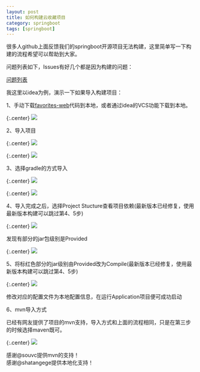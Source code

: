 ```yaml
---
layout: post
title: 如何构建云收藏项目
category: springboot 
tags: [springboot]
---
```


很多人github上面反馈我们的springboot开源项目无法构建，这里简单写一下构建的流程希望可以帮助到大家。

问题列表如下，Issues有好几个都是因为构建的问题：

[问题列表](https://github.com/cloudfavorites/favorites-web/issues)


我这里以idea为例，演示一下如果导入构建项目：

1、手动下载[favorites-web](https://github.com/cloudfavorites/favorites-web)代码到本地，或者通过idea的VCS功能下载到本地。

{:.center}
![](http://www.ityouknow.com/assets/images/2017/cloudfavorites/gradle1.png)


2、导入项目

{:.center}
![](http://www.ityouknow.com/assets/images/2017/cloudfavorites/gradle2.png)


{:.center}
![](http://www.ityouknow.com/assets/images/2017/cloudfavorites/gradle3.png)


3、选择gradle的方式导入

{:.center}
![](http://www.ityouknow.com/assets/images/2017/cloudfavorites/gradle4.png)


{:.center}
![](http://www.ityouknow.com/assets/images/2017/cloudfavorites/gradle5.png)


4、导入完成之后，选择Project Stucture查看项目依赖(最新版本已经修复，使用最新版本构建可以跳过第4、5步)


{:.center}
![](http://www.ityouknow.com/assets/images/2017/cloudfavorites/gradle6.png)


发现有部分的jar包级别是Provided  

{:.center}
![](http://www.ityouknow.com/assets/images/2017/cloudfavorites/gradle7.png)


5、将标红色部分的jar级别由Provided改为Compile(最新版本已经修复，使用最新版本构建可以跳过第4、5步)

{:.center}
![](http://www.ityouknow.com/assets/images/2017/cloudfavorites/gradle8.png)

修改对应的配置文件为本地配置信息，在运行Application项目便可成功启动


6、mvn导入方式

已经有网友提供了项目的mvn支持，导入方式和上面的流程相同，只是在第三步的时候选择maven既可。


{:.center}
![](http://www.ityouknow.com/assets/images/2017/cloudfavorites/mvn3.png)


感谢@souvc提供mvn的支持！  
感谢@shatangege提供本地化支持！